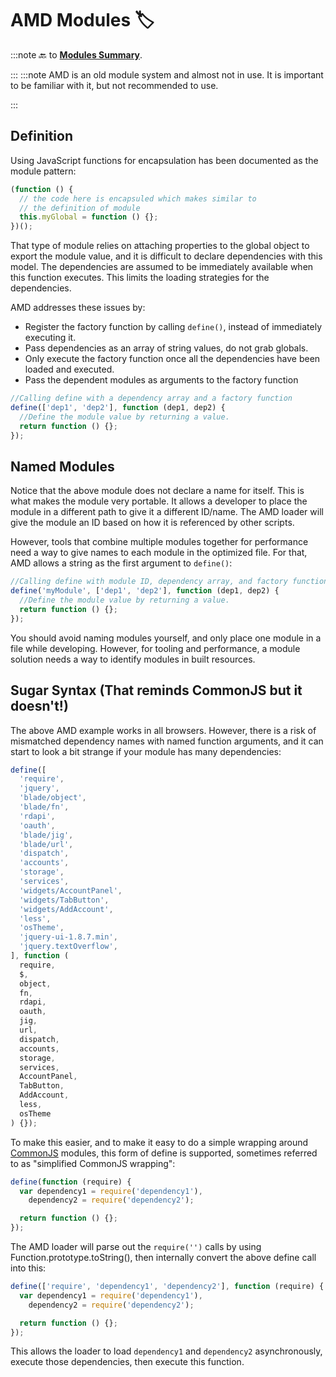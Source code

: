 # AMD Modules 🏷️

:::note
🔙 to **[Modules Summary](./summary.md)**.

:::
:::note
AMD is an old module system and almost not in use.
It is important to be familiar with it, but not recommended to use.

:::

## Definition

Using JavaScript functions for encapsulation has been documented as the module pattern:

```js
(function () {
  // the code here is encapsuled which makes similar to
  // the definition of module
  this.myGlobal = function () {};
})();
```

That type of module relies on attaching properties to the global object to export the module value, and it is difficult to declare dependencies with this model. The dependencies are assumed to be immediately available when this function executes. This limits the loading strategies for the dependencies.

AMD addresses these issues by:

- Register the factory function by calling `define()`, instead of immediately executing it.
- Pass dependencies as an array of string values, do not grab globals.
- Only execute the factory function once all the dependencies have been loaded and executed.
- Pass the dependent modules as arguments to the factory function

```js
//Calling define with a dependency array and a factory function
define(['dep1', 'dep2'], function (dep1, dep2) {
  //Define the module value by returning a value.
  return function () {};
});
```

## Named Modules

Notice that the above module does not declare a name for itself. This is what makes the module very portable. It allows a developer to place the module in a different path to give it a different ID/name. The AMD loader will give the module an ID based on how it is referenced by other scripts.

However, tools that combine multiple modules together for performance need a way to give names to each module in the optimized file. For that, AMD allows a string as the first argument to `define()`:

```js
//Calling define with module ID, dependency array, and factory function
define('myModule', ['dep1', 'dep2'], function (dep1, dep2) {
  //Define the module value by returning a value.
  return function () {};
});
```

You should avoid naming modules yourself, and only place one module in a file while developing. However, for tooling and performance, a module solution needs a way to identify modules in built resources.

## Sugar Syntax (That reminds CommonJS but it doesn't!)

The above AMD example works in all browsers. However, there is a risk of mismatched dependency names with named function arguments, and it can start to look a bit strange if your module has many dependencies:

```js
define([
  'require',
  'jquery',
  'blade/object',
  'blade/fn',
  'rdapi',
  'oauth',
  'blade/jig',
  'blade/url',
  'dispatch',
  'accounts',
  'storage',
  'services',
  'widgets/AccountPanel',
  'widgets/TabButton',
  'widgets/AddAccount',
  'less',
  'osTheme',
  'jquery-ui-1.8.7.min',
  'jquery.textOverflow',
], function (
  require,
  $,
  object,
  fn,
  rdapi,
  oauth,
  jig,
  url,
  dispatch,
  accounts,
  storage,
  services,
  AccountPanel,
  TabButton,
  AddAccount,
  less,
  osTheme
) {});
```

To make this easier, and to make it easy to do a simple wrapping around [CommonJS](./commonjs.md) modules, this form of define is supported, sometimes referred to as "simplified CommonJS wrapping":

```js
define(function (require) {
  var dependency1 = require('dependency1'),
    dependency2 = require('dependency2');

  return function () {};
});
```

The AMD loader will parse out the `require('')` calls by using Function.prototype.toString(), then internally convert the above define call into this:

```js
define(['require', 'dependency1', 'dependency2'], function (require) {
  var dependency1 = require('dependency1'),
    dependency2 = require('dependency2');

  return function () {};
});
```

This allows the loader to load `dependency1` and `dependency2` asynchronously, execute those dependencies, then execute this function.
